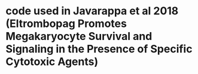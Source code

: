 # code used in Javarappa et al 2018 (Eltrombopag Promotes Megakaryocyte Survival and Signaling in the Presence of Specific Cytotoxic Agents)
